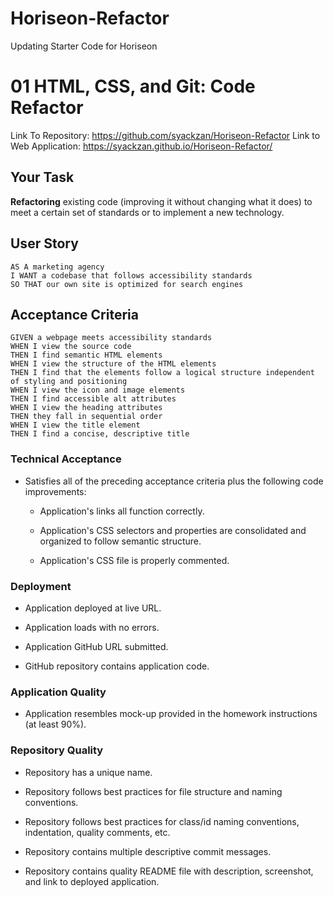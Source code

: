 # Horiseon-Refactor
Updating Starter Code for Horiseon

# 01 HTML, CSS, and Git: Code Refactor

Link To Repository: https://github.com/syackzan/Horiseon-Refactor
Link to Web Application: https://syackzan.github.io/Horiseon-Refactor/

## Your Task

**Refactoring** existing code (improving it without changing what it does) to meet a certain set of standards or to implement a new technology.

## User Story

```
AS A marketing agency
I WANT a codebase that follows accessibility standards
SO THAT our own site is optimized for search engines
```

## Acceptance Criteria

```
GIVEN a webpage meets accessibility standards
WHEN I view the source code
THEN I find semantic HTML elements
WHEN I view the structure of the HTML elements
THEN I find that the elements follow a logical structure independent of styling and positioning
WHEN I view the icon and image elements
THEN I find accessible alt attributes
WHEN I view the heading attributes
THEN they fall in sequential order
WHEN I view the title element
THEN I find a concise, descriptive title
```
### Technical Acceptance

* Satisfies all of the preceding acceptance criteria plus the following code improvements:

  * Application's links all function correctly.

  * Application's CSS selectors and properties are consolidated and organized to follow semantic structure.

  * Application's CSS file is properly commented.

### Deployment

* Application deployed at live URL.

* Application loads with no errors.

* Application GitHub URL submitted.

* GitHub repository contains application code.

### Application Quality

* Application resembles mock-up provided in the homework instructions (at least 90%).

### Repository Quality

* Repository has a unique name.

* Repository follows best practices for file structure and naming conventions.

* Repository follows best practices for class/id naming conventions, indentation, quality comments, etc.

* Repository contains multiple descriptive commit messages.

* Repository contains quality README file with description, screenshot, and link to deployed application.

